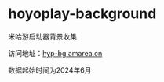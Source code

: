 # hoyoplay-background

米哈游启动器背景收集

访问地址：[hyp-bg.amarea.cn](https://hyp-bg.amarea.cn)

数据起始时间为2024年6月
